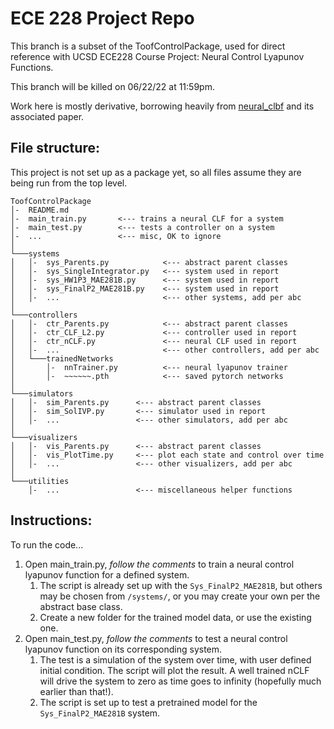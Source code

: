 # ECE 228 Project Repo

This branch is a subset of the ToofControlPackage, used for direct reference with UCSD ECE228 Course Project: Neural Control Lyapunov Functions.

This branch will be killed on 06/22/22 at 11:59pm.

Work here is mostly derivative, borrowing heavily from [neural_clbf](https://github.com/MIT-REALM/neural_clbf) and its associated paper.

## File structure:
This project is not set up as a package yet, so all files assume they are being run from the top level.
```
ToofControlPackage
│-  README.md
│-  main_train.py       <--- trains a neural CLF for a system
│-  main_test.py        <--- tests a controller on a system
│-  ...                 <--- misc, OK to ignore
│
└───systems
│   │-  sys_Parents.py            <--- abstract parent classes
│   │-  sys_SingleIntegrator.py   <--- system used in report
│   │-  sys_HW1P3_MAE281B.py      <--- system used in report
│   │-  sys_FinalP2_MAE281B.py    <--- system used in report
│   │-  ...                       <--- other systems, add per abc
│   
└───controllers
│   │-  ctr_Parents.py            <--- abstract parent classes
│   │-  ctr_CLF_L2.py             <--- controller used in report
│   │-  ctr_nCLF.py               <--- neural CLF used in report
│   │-  ...                       <--- other controllers, add per abc
│   └───trainedNetworks
│       │-  nnTrainer.py          <--- neural lyapunov trainer
│       │-  ~~~~~~.pth            <--- saved pytorch networks
│
└───simulators
│   │-  sim_Parents.py      <--- abstract parent classes
│   │-  sim_SolIVP.py       <--- simulator used in report
│   │-  ...                 <--- other simulators, add per abc
│
└───visualizers
│   │-  vis_Parents.py      <--- abstract parent classes
│   │-  vis_PlotTime.py     <--- plot each state and control over time
│   │-  ...                 <--- other visualizers, add per abc
│
└───utilities
    │-  ...                 <--- miscellaneous helper functions
```

## Instructions:
To run the code...

1) Open main_train.py, *follow the comments* to train a neural control lyapunov function for a defined system. 
   1) The script is already set up with the ```Sys_FinalP2_MAE281B```, but others may be chosen from ```/systems/```, or you may create your own per the abstract base class.
   2) Create a new folder for the trained model data, or use the existing one.
2) Open main_test.py, *follow the comments* to test a neural control lyapunov function on its corresponding system. 
   1) The test is a simulation of the system over time, with user defined initial condition. The script will plot the result. A well trained nCLF will drive the system to zero as time goes to infinity (hopefully much earlier than that!).
   2) The script is set up to test a pretrained model for the ```Sys_FinalP2_MAE281B``` system.
